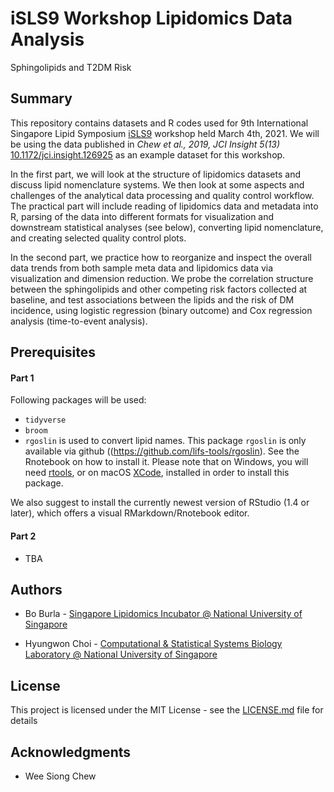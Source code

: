 # iSLS9 Workshop Lipidomics Data Analysis

Sphingolipids and T2DM Risk

## Summary

This repository contains datasets and R codes used for 9th International Singapore Lipid Symposium [iSLS9](https://sling.sg/news-events/isls/) workshop held March 4th, 2021. We will be using the data published in *Chew et al., 2019, JCI Insight 5(13)* [10.1172/jci.insight.126925](https://doi.org/10.1172/jci.insight.126925) as an example dataset for this workshop.

In the first part, we will look at the structure of lipidomics datasets and discuss lipid nomenclature systems. We then look at some aspects and challenges of the analytical data processing and quality control workflow. The practical part will include reading of lipidomics data and metadata into R, parsing of the data into different formats for visualization and downstream statistical analyses (see below), converting lipid nomenclature, and creating selected quality control plots.

In the second part, we practice how to reorganize and inspect the overall data trends from both sample meta data and lipidomics data via visualization and dimension reduction. We probe the correlation structure between the sphingolipids and other competing risk factors collected at baseline, and test associations between the lipids and the risk of DM incidence, using logistic regression (binary outcome) and Cox regression analysis (time-to-event analysis).

## Prerequisites

#### Part 1

Following packages will be used:

-   `tidyverse`
-   `broom`
-   `rgoslin` is used to convert lipid names. This package `rgoslin` is only available via github ((<https://github.com/lifs-tools/rgoslin>). See the Rnotebook on how to install it. Please note that on Windows, you will need [rtools](https://cran.r-project.org/bin/windows/Rtools/), or on macOS [XCode](https://apps.apple.com/sg/app/xcode/id497799835?mt=12), installed in order to install this package.

We also suggest to install the currently newest version of RStudio (1.4 or later), which offers a visual RMarkdown/Rnotebook editor.

#### Part 2

-   TBA

## Authors

-   Bo Burla - [Singapore Lipidomics Incubator \@ National University of Singapore](https://sling.sg)

-   Hyungwon Choi - [Computational & Statistical Systems Biology Laboratory \@ National University of Singapore](https://www.cssblab.org)

## License

This project is licensed under the MIT License - see the [LICENSE.md](LICENSE.md) file for details

## Acknowledgments

-   Wee Siong Chew
